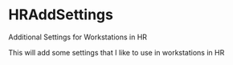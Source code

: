 # HRAddSettings
Additional Settings for Workstations in HR

This will add some settings that I like to use in workstations in HR
